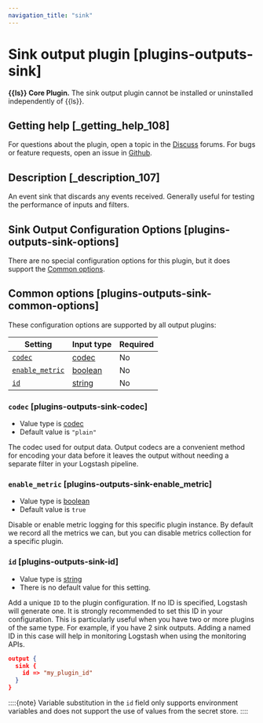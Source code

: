 ```yaml
---
navigation_title: "sink"
---
```


# Sink output plugin [plugins-outputs-sink]


**{{ls}} Core Plugin.** The sink output plugin cannot be installed or uninstalled independently of {{ls}}.

## Getting help [_getting_help_108]

For questions about the plugin, open a topic in the [Discuss](http://discuss.elastic.co) forums. For bugs or feature requests, open an issue in [Github](https://github.com/logstash).


## Description [_description_107]

An event sink that discards any events received. Generally useful for testing the performance of inputs and filters.


## Sink Output Configuration Options [plugins-outputs-sink-options]

There are no special configuration options for this plugin, but it does support the [Common options](plugins-outputs-sink.md#plugins-outputs-sink-common-options).


## Common options [plugins-outputs-sink-common-options]

These configuration options are supported by all output plugins:

| Setting | Input type | Required |
| --- | --- | --- |
| [`codec`](plugins-outputs-sink.md#plugins-outputs-sink-codec) | [codec](https://www.elastic.co/guide/en/logstash/current/configuration-file-structure.html#codec) | No |
| [`enable_metric`](plugins-outputs-sink.md#plugins-outputs-sink-enable_metric) | [boolean](https://www.elastic.co/guide/en/logstash/current/configuration-file-structure.html#boolean) | No |
| [`id`](plugins-outputs-sink.md#plugins-outputs-sink-id) | [string](https://www.elastic.co/guide/en/logstash/current/configuration-file-structure.html#string) | No |

### `codec` [plugins-outputs-sink-codec]

* Value type is [codec](https://www.elastic.co/guide/en/logstash/current/configuration-file-structure.html#codec)
* Default value is `"plain"`

The codec used for output data. Output codecs are a convenient method for encoding your data before it leaves the output without needing a separate filter in your Logstash pipeline.


### `enable_metric` [plugins-outputs-sink-enable_metric]

* Value type is [boolean](https://www.elastic.co/guide/en/logstash/current/configuration-file-structure.html#boolean)
* Default value is `true`

Disable or enable metric logging for this specific plugin instance. By default we record all the metrics we can, but you can disable metrics collection for a specific plugin.


### `id` [plugins-outputs-sink-id]

* Value type is [string](https://www.elastic.co/guide/en/logstash/current/configuration-file-structure.html#string)
* There is no default value for this setting.

Add a unique `ID` to the plugin configuration. If no ID is specified, Logstash will generate one. It is strongly recommended to set this ID in your configuration. This is particularly useful when you have two or more plugins of the same type. For example, if you have 2 sink outputs. Adding a named ID in this case will help in monitoring Logstash when using the monitoring APIs.

```json
output {
  sink {
    id => "my_plugin_id"
  }
}
```

::::{note} 
Variable substitution in the `id` field only supports environment variables and does not support the use of values from the secret store.
::::




